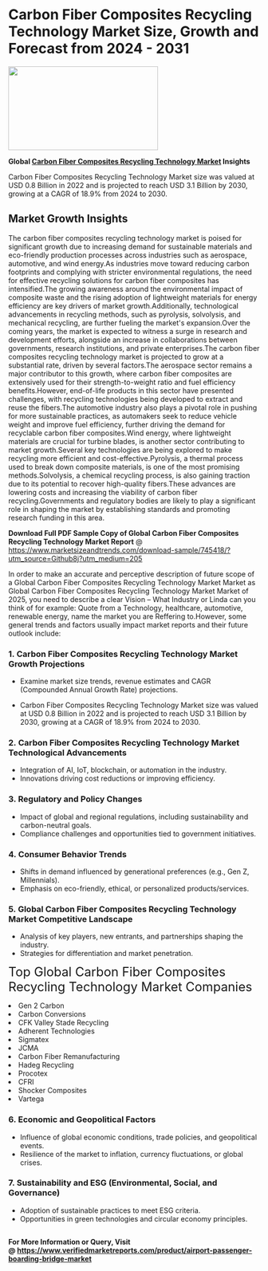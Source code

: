 <H1>Carbon Fiber Composites Recycling Technology Market Size, Growth and Forecast from 2024 - 2031</H1><img class="aligncenter size-medium wp-image-584254" src="https://thirdeyenews.in/wp-content/uploads/2024/09/Global-Market-Research-300x168.jpeg" alt="" width="300" height="168" /><p><strong>Global&nbsp;<a href="https://www.marketsizeandtrends.com/download-sample/745418/?utm_source=Github8j?utm_medium=205">Carbon Fiber Composites Recycling Technology Market</a> Insights</strong></p><p>Carbon Fiber Composites Recycling Technology Market size was valued at USD 0.8 Billion in 2022 and is projected to reach USD 3.1 Billion by 2030, growing at a CAGR of 18.9% from 2024 to 2030.</p><p><h2>Market Growth Insights</h2> The carbon fiber composites recycling technology market is poised for significant growth due to increasing demand for sustainable materials and eco-friendly production processes across industries such as aerospace, automotive, and wind energy.As industries move toward reducing carbon footprints and complying with stricter environmental regulations, the need for effective recycling solutions for carbon fiber composites has intensified.The growing awareness around the environmental impact of composite waste and the rising adoption of lightweight materials for energy efficiency are key drivers of market growth.Additionally, technological advancements in recycling methods, such as pyrolysis, solvolysis, and mechanical recycling, are further fueling the market's expansion.Over the coming years, the market is expected to witness a surge in research and development efforts, alongside an increase in collaborations between governments, research institutions, and private enterprises.The carbon fiber composites recycling technology market is projected to grow at a substantial rate, driven by several factors.The aerospace sector remains a major contributor to this growth, where carbon fiber composites are extensively used for their strength-to-weight ratio and fuel efficiency benefits.However, end-of-life products in this sector have presented challenges, with recycling technologies being developed to extract and reuse the fibers.The automotive industry also plays a pivotal role in pushing for more sustainable practices, as automakers seek to reduce vehicle weight and improve fuel efficiency, further driving the demand for recyclable carbon fiber composites.Wind energy, where lightweight materials are crucial for turbine blades, is another sector contributing to market growth.Several key technologies are being explored to make recycling more efficient and cost-effective.Pyrolysis, a thermal process used to break down composite materials, is one of the most promising methods.Solvolysis, a chemical recycling process, is also gaining traction due to its potential to recover high-quality fibers.These advances are lowering costs and increasing the viability of carbon fiber recycling.Governments and regulatory bodies are likely to play a significant role in shaping the market by establishing standards and promoting research funding in this area.<p><span class=""><strong>Download Full PDF Sample Copy of Global Carbon Fiber Composites Recycling Technology Market Report</strong> @ <a href="https://www.marketsizeandtrends.com/download-sample/745418/?utm_source=Github8j?utm_medium=205" target="_blank">https://www.marketsizeandtrends.com/download-sample/745418/?utm_source=Github8j?utm_medium=205</a></span></p><p>In order to make an accurate and perceptive description of future scope of a Global&nbsp;Carbon Fiber Composites Recycling Technology Market Market as Global&nbsp;Carbon Fiber Composites Recycling Technology Market Market of 2025, you need to describe a clear Vision &ndash; What Industry or Linda can you think of for example: Quote from a Technology, healthcare, automotive, renewable energy, name the market you are Reffering to.However, some general trends and factors usually impact market reports and their future outlook include:</p><h3>1.&nbsp;<strong>Carbon Fiber Composites Recycling Technology Market Growth Projections</strong></h3><ul><li>Examine market size trends, revenue estimates and CAGR (Compounded Annual Growth Rate) projections.</li><li><p>Carbon Fiber Composites Recycling Technology Market size was valued at USD 0.8 Billion in 2022 and is projected to reach USD 3.1 Billion by 2030, growing at a CAGR of 18.9% from 2024 to 2030.</p></li></ul><h3>2.&nbsp;<strong>Carbon Fiber Composites Recycling Technology Market Technological Advancements</strong></h3><ul><li>Integration of AI, IoT, blockchain, or automation in the industry.</li><li>Innovations driving cost reductions or improving efficiency.</li></ul><h3>3.&nbsp;<strong>Regulatory and Policy Changes</strong></h3><ul><li>Impact of global and regional regulations, including sustainability and carbon-neutral goals.</li><li>Compliance challenges and opportunities tied to government initiatives.</li></ul><h3>4.&nbsp;<strong>Consumer Behavior Trends</strong></h3><ul><li>Shifts in demand influenced by generational preferences (e.g., Gen Z, Millennials).</li><li>Emphasis on eco-friendly, ethical, or personalized products/services.</li></ul><h3>5.&nbsp;<strong>Global Carbon Fiber Composites Recycling Technology Market Competitive Landscape</strong></h3><ul><li>Analysis of key players, new entrants, and partnerships shaping the industry.</li><li>Strategies for differentiation and market penetration.</li></ul><p data-pm-slice="1 1 []"><span style="color: inherit; font-family: inherit; font-size: 25px;">Top Global Carbon Fiber Composites Recycling Technology Market Companies</span></p><div class="" data-test-id=""><p><li>Gen 2 Carbon</li><li> Carbon Conversions</li><li> CFK Valley Stade Recycling</li><li> Adherent Technologies</li><li> Sigmatex</li><li> JCMA</li><li> Carbon Fiber Remanufacturing</li><li> Hadeg Recycling</li><li> Procotex</li><li> CFRI</li><li> Shocker Composites</li><li> Vartega</li></p></div><h3>6.&nbsp;<strong>Economic and Geopolitical Factors</strong></h3><ul><li>Influence of global economic conditions, trade policies, and geopolitical events.</li><li>Resilience of the market to inflation, currency fluctuations, or global crises.</li></ul><h3>7.&nbsp;<strong>Sustainability and ESG (Environmental, Social, and Governance)</strong></h3><ul><li>Adoption of sustainable practices to meet ESG criteria.</li><li>Opportunities in green technologies and circular economy principles.</li></ul><h2><strong style="font-size: 14px;">For More Information or Query, Visit @&nbsp;</strong><a style="background-color: #ffffff; font-size: 14px;" href="https://www.marketsizeandtrends.com/report/carbon-fiber-composites-recycling-technology-market/" target="_blank">https://www.verifiedmarketreports.com/product/airport-passenger-boarding-bridge-market</a></h2>